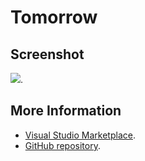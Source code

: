 # Tomorrow



## Screenshot
![](https://raw.githubusercontent.com/gerane/VSCodeThemes/master/gerane.Theme-Tomorrow/screenshot.png).


## More Information
* [Visual Studio Marketplace](https://marketplace.visualstudio.com/items/gerane.Theme-Tomorrow).
* [GitHub repository](https://github.com/gerane/VSCodeThemes).
